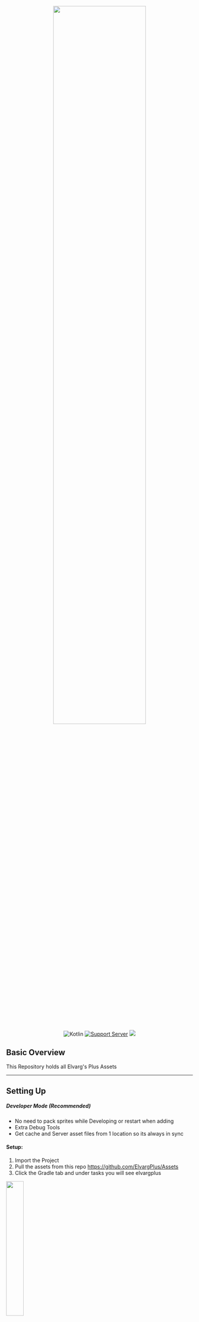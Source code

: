 <p></p>
<div align="center"><img width=70.5% src="https://www.giantbomb.com/a/uploads/scale_medium/0/299/439191-runescape_logo.png"></div>

<div align="center">

![Kotlin](https://img.shields.io/badge/kotlin-1.7.0-green.svg?style=for-the-badge&colorB=7289da)
[![Support Server](https://img.shields.io/discord/997669045144911966.svg?label=Discord&colorB=7289da&style=for-the-badge)](https://discord.gg/Je6yubHCZF)
![](https://img.shields.io/tokei/lines/github/ElvargPlus/Client?&colorB=7289da&style=for-the-badge)
</div>

## Basic Overview
This Repository holds all Elvarg's Plus Assets

-----
## Setting Up

##### Developer Mode (Recommended)

- No need to pack sprites while Developing or restart when adding
- Extra Debug Tools
- Get cache and Server asset files from 1 location so its always in sync

#### Setup:
1. Import the Project
2. Pull the assets from this repo https://github.com/ElvargPlus/Assets
3. Click the Gradle tab and under tasks you will see elvargplus
   
<img width=30.5% src="https://i.imgur.com/FogR8aU.png">

4. Run the Client once it starts loading you will get a file chooser for the first time. Locate the main root of your assets that you have just cloned and press ok.
If you have followed this correct your client will now load. You will only need to do this once or unless you change your asset location

4. <img width=30.5% src="https://i.imgur.com/aIClrQK.png">

##### Normal Mode (Not Recommended)
THIS WILL NOT WORK YET AS IT HAS NO WAY TO DOWNLOAD THE CACHE

-----
## Contributing
Please take a look at our [contributing](https://github.com/anfederico/clairvoyant/blob/master/CONTRIBUTING.md) guidelines if you're interested in helping!

